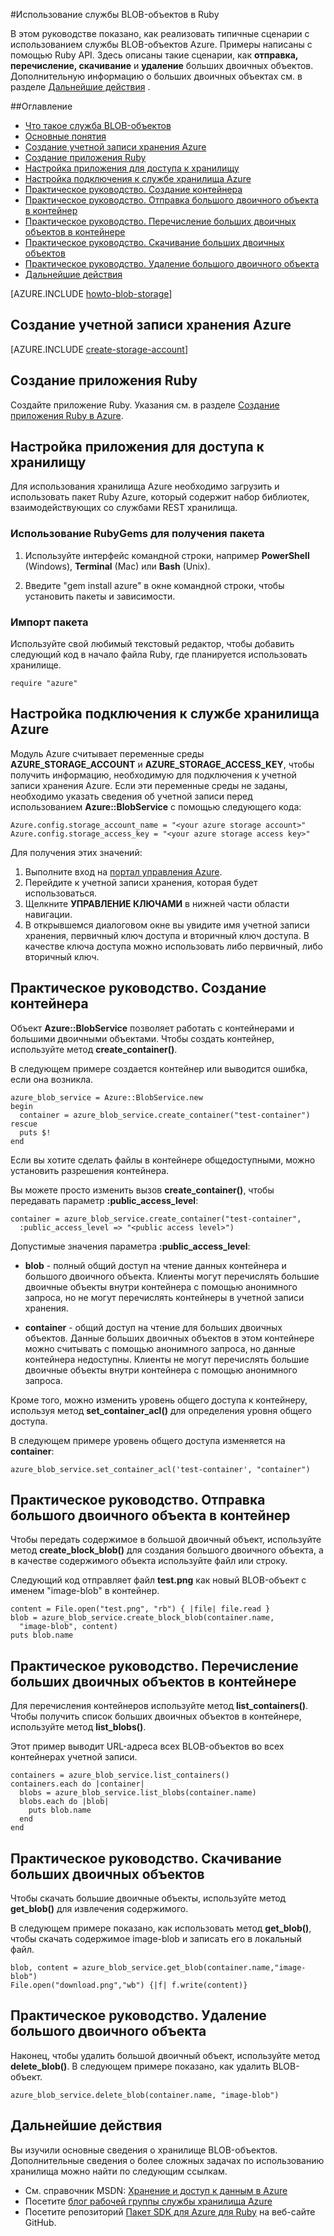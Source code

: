 ﻿<properties 
	pageTitle="Как использовать хранилище больших двоичных объектов (Ruby) - Microsoft Azure" 
	description="Узнайте, как использовать службы BLOB-объектов Azure для передачи, скачивания, отображения и удаления содержимого больших двоичных объектов. Примеры кода написаны на Ruby." 
	services="storage" 
	documentationCenter="ruby" 
	authors="tfitzmac" 
	manager="wpickett" 
	editor=""/>

<tags 
	ms.service="storage" 
	ms.workload="storage" 
	ms.tgt_pltfrm="na" 
	ms.devlang="ruby" 
	ms.topic="article" 
	ms.date="11/21/2014" 
	ms.author="tomfitz"/>





#Использование службы BLOB-объектов в Ruby

В этом руководстве показано, как реализовать типичные сценарии с использованием службы BLOB-объектов Azure. Примеры написаны с помощью Ruby API.
Здесь описаны такие сценарии, как **отправка, перечисление, скачивание** и **удаление** больших двоичных объектов.
Дополнительную информацию о больших двоичных объектах см. в разделе [Дальнейшие действия](#next-steps) .

##Оглавление

* [Что такое служба BLOB-объектов](#what-is)
* [Основные понятия](#concepts)
* [Создание учетной записи хранения Azure](#CreateAccount)
* [Создание приложения Ruby](#CreateRubyApp)
* [Настройка приложения для доступа к хранилищу](#ConfigAccessStorage)
* [Настройка подключения к службе хранилища Azure](#SetupStorageConnection)
* [Практическое руководство. Создание контейнера](#CreateContainer)
* [Практическое руководство. Отправка большого двоичного объекта в контейнер](#UploadBlob)
* [Практическое руководство. Перечисление больших двоичных объектов в контейнере](#ListBlobs)
* [Практическое руководство. Скачивание больших двоичных объектов](#DownloadBlobs)
* [Практическое руководство. Удаление большого двоичного объекта](#DeleteBlob)
* [Дальнейшие действия](#NextSteps)


[AZURE.INCLUDE [howto-blob-storage](../includes/howto-blob-storage.md)]

## <a id="CreateAccount"></a>Создание учетной записи хранения Azure

[AZURE.INCLUDE [create-storage-account](../includes/create-storage-account.md)]

## <a id="CreateRubyApp"></a>Создание приложения Ruby

Создайте приложение Ruby. Указания 
см. в разделе [Создание приложения Ruby в Azure](/ru-ru/develop/ruby/tutorials/web-app-with-linux-vm/).

## <a id="ConfigAccessStorage"></a>Настройка приложения для доступа к хранилищу

Для использования хранилища Azure необходимо загрузить и использовать пакет Ruby Azure, который содержит набор библиотек, взаимодействующих со службами REST хранилища.

### Использование RubyGems для получения пакета

1. Используйте интерфейс командной строки, например **PowerShell** (Windows), **Terminal** (Mac) или **Bash** (Unix).

2. Введите "gem install azure" в окне командной строки, чтобы установить пакеты и зависимости.

### Импорт пакета

Используйте свой любимый текстовый редактор, чтобы добавить следующий код в начало файла Ruby, где планируется использовать хранилище.

	require "azure"

## <a id="SetupStorageConnection"></a>Настройка подключения к службе хранилища Azure

Модуль Azure считывает переменные среды **AZURE\_STORAGE\_ACCOUNT** и **AZURE\_STORAGE\_ACCESS_KEY**, 
чтобы получить информацию, необходимую для подключения к учетной записи хранения Azure. Если эти переменные среды не заданы, необходимо указать сведения об учетной записи перед использованием **Azure::BlobService** с помощью следующего кода:

	Azure.config.storage_account_name = "<your azure storage account>"
	Azure.config.storage_access_key = "<your azure storage access key>"


Для получения этих значений:

1. Выполните вход на [портал управления Azure](https://manage.windowsazure.com/).
2. Перейдите к учетной записи хранения, которая будет использоваться.
3. Щелкните **УПРАВЛЕНИЕ КЛЮЧАМИ** в нижней части области навигации.
4. В открывшемся диалоговом окне вы увидите имя учетной записи хранения, первичный ключ доступа и вторичный ключ доступа. В качестве ключа доступа можно использовать либо первичный, либо вторичный ключ.

## <a id="CreateContainer"></a>Практическое руководство. Создание контейнера

Объект **Azure::BlobService** позволяет работать с контейнерами и большими двоичными объектами. Чтобы создать контейнер, используйте метод **create\_container()**.

В следующем примере создается контейнер или выводится ошибка, если она возникла.

	azure_blob_service = Azure::BlobService.new
	begin
	  container = azure_blob_service.create_container("test-container")
	rescue
	  puts $!
	end

Если вы хотите сделать файлы в контейнере общедоступными, можно установить разрешения контейнера. 

Вы можете просто изменить вызов <strong>create\_container()</strong>, чтобы передавать параметр **:public\_access\_level**:

	container = azure_blob_service.create_container("test-container", 
	  :public_access_level => "<public access level>")


Допустимые значения параметра **:public\_access\_level**:

* **blob** - полный общий доступ на чтение данных контейнера и большого двоичного объекта. Клиенты могут перечислять большие двоичные объекты внутри контейнера с помощью анонимного запроса, но не могут перечислять контейнеры в учетной записи хранения.

* **container** - общий доступ на чтение для больших двоичных объектов. Данные больших двоичных объектов в этом контейнере можно считывать с помощью анонимного запроса, но данные контейнера недоступны. Клиенты не могут перечислять большие двоичные объекты внутри контейнера с помощью анонимного запроса.

Кроме того, можно изменить уровень общего доступа к контейнеру, используя метод **set\_container\_acl()** для определения уровня общего доступа.

В следующем примере уровень общего доступа изменяется на **container**:

	azure_blob_service.set_container_acl('test-container', "container")

## <a id="UploadBlob"></a>Практическое руководство. Отправка большого двоичного объекта в контейнер

Чтобы передать содержимое в большой двоичный объект, используйте метод **create\_block\_blob()** для создания большого двоичного объекта, а в качестве содержимого объекта используйте файл или строку. 

Следующий код отправляет файл **test.png** как новый BLOB-объект с именем "image-blob" в контейнер.

	content = File.open("test.png", "rb") { |file| file.read }
	blob = azure_blob_service.create_block_blob(container.name,
	  "image-blob", content)
	puts blob.name

## <a id="ListBlobs"></a>Практическое руководство. Перечисление больших двоичных объектов в контейнере

Для перечисления контейнеров используйте метод **list_containers()**. 
Чтобы получить список больших двоичных объектов в контейнере, используйте метод **list\_blobs()**. 

Этот пример выводит URL-адреса всех BLOB-объектов во всех контейнерах учетной записи.

	containers = azure_blob_service.list_containers()
	containers.each do |container|
	  blobs = azure_blob_service.list_blobs(container.name)
	  blobs.each do |blob|
	    puts blob.name
	  end
	end

## <a id="DownloadBlobs"></a>Практическое руководство. Скачивание больших двоичных объектов

Чтобы скачать большие двоичные объекты, используйте метод **get\_blob()** для извлечения содержимого. 

В следующем примере показано, как использовать метод **get\_blob()**, чтобы скачать содержимое image-blob и записать его в локальный файл.

	blob, content = azure_blob_service.get_blob(container.name,"image-blob")
	File.open("download.png","wb") {|f| f.write(content)}

## <a id="DeleteBlob"></a>Практическое руководство. Удаление большого двоичного объекта
Наконец, чтобы удалить большой двоичный объект, используйте метод **delete\_blob()**. В следующем примере показано, как удалить BLOB-объект.

	azure_blob_service.delete_blob(container.name, "image-blob")

## <a id="NextSteps"></a>Дальнейшие действия

Вы изучили основные сведения о хранилище BLOB-объектов. Дополнительные сведения о более сложных задачах по использованию хранилища можно найти по следующим ссылкам.

-   См. справочник MSDN: [Хранение и доступ к данным в Azure](http://msdn.microsoft.com/library/windowsazure/gg433040.aspx)
-   Посетите [блог рабочей группы службы хранилища Azure](http://blogs.msdn.com/b/windowsazurestorage/)
-   Посетите репозиторий [Пакет SDK для Azure для Ruby](https://github.com/WindowsAzure/azure-sdk-for-ruby) на веб-сайте GitHub.
<!--HONumber=42-->
